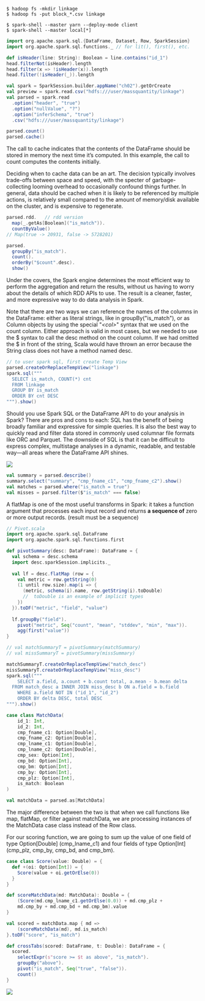 ```shell
$ hadoop fs -mkdir linkage
$ hadoop fs -put block_*.csv linkage

$ spark-shell --master yarn --deploy-mode client
$ spark-shell --master local[*]
```

```scala
import org.apache.spark.sql.{DataFrame, Dataset, Row, SparkSession}
import org.apache.spark.sql.functions._ // for lit(), first(), etc.

def isHeader(line: String): Boolean = line.contains("id_1")
head.filterNot(isHeader).length
head.filter(x => !isHeader(x)).length
head.filter(!isHeader(_)).length

val spark = SparkSession.builder.appName("ch02").getOrCreate
val preview = spark.read.csv("hdfs:///user/massquantity/linkage")
val parsed = spark.read
  .option("header", "true")
  .option("nullValue", "?")
  .option("inferSchema", "true")
  .csv("hdfs:///user/massquantity/linkage")

parsed.count()
parsed.cache()

```

The call to cache indicates that the contents of the DataFrame should be stored in memory the next time it’s computed. In this example, the call to count computes the contents initially.  



Deciding when to cache data can be an art. The decision typically involves trade-offs between space and speed, with the specter of garbage-collecting looming overhead to occasionally confound things further. In general, data should be cached when it is likely to be referenced by multiple actions, is relatively small compared to the amount of memory/disk available on the cluster, and is expensive to regenerate.

```scala
parsed.rdd.   // rdd version
  map(_.getAs[Boolean]("is_match")).
  countByValue()
// Map(true -> 20931, false -> 5728201)

parsed.
  groupBy("is_match").
  count().
  orderBy("$count".desc).
  show()
```

Under the covers, the Spark engine determines the most efficient way to perform the aggregation and return the results, without us having to worry about the details of which RDD APIs to use. The result is a cleaner, faster, and more expressive way to do data analysis in Spark.

Note that there are two ways we can reference the names of the columns in the DataFrame: either as literal strings, like in groupBy("is_match"), or as Column objects by using the special "_\<col\>_" syntax that we used on the count column. Either approach is valid in most cases, but we needed to use the \$ syntax to call the desc method on the count column. If we had omitted the \$  in front of the string, Scala would have thrown an error because the String class does not have a method named desc.



```scala
// to user spark sql, first create Temp View
parsed.createOrReplaceTempView("linkage")
spark.sql("""
  SELECT is_match, COUNT(*) cnt
  FROM linkage
  GROUP BY is_match
  ORDER BY cnt DESC
""").show()
```

Should you use Spark SQL or the DataFrame API to do your analysis in Spark? There are pros and cons to each: SQL has the benefit of being broadly familiar and expressive for simple queries. It is also the best way to quickly read and filter data stored in commonly used columnar file formats like ORC and Parquet. The downside of SQL is that it can be difficult to express complex, multistage analyses in a dynamic, readable, and testable way—all areas where the DataFrame API shines. 

![](https://raw.githubusercontent.com/massquantity/Spark-advanced/master/pic/1.png?token=AG3LPEHC33E3CNPDW7GGE625EGM7W)



```scala
val summary = parsed.describe()
summary.select("summary", "cmp_fname_c1", "cmp_fname_c2").show()
val matches = parsed.where("is_match = true")
val misses = parsed.filter($"is_match" === false)
```



A flatMap is one of the most useful transforms in Spark: it takes a function argument that processes each input record and returns __a sequence of__  zero or more output records.  (result must be a sequence)

```scala
// Pivot.scala
import org.apache.spark.sql.DataFrame
import org.apache.spark.sql.functions.first

def pivotSummary(desc: DataFrame): DataFrame = {
  val schema = desc.schema
  import desc.sparkSession.implicits._
  
  val lf = desc.flatMap (row = {
    val metric = row.getString(0)
    (1 until row.size).map(i => {
      (metric, schema(i).name, row.getString(i).toDouble) 
      //  toDouble is an example of implicit types
    }) 	
  }).toDF("metric", "field", "value")
    
  lf.groupBy("field").
    pivot("metric", Seq("count", "mean", "stddev", "min", "max")).
    agg(first("value"))
}

// val matchSummaryT = pivotSummary(matchSummary)
// val missSummaryT = pivotSummary(missSummary)
```

```scala
matchSummaryT.createOrReplaceTempView("match_desc")
missSummaryT.createOrReplaceTempView("miss_desc")
spark.sql("""
	SELECT a.field, a.count + b.count total, a.mean - b.mean delta
  FROM match_desc a INNER JOIN miss_desc b ON a.field = b.field
	WHERE a.field NOT IN ("id_1", "id_2")
	ORDER BY delta DESC, total DESC
""").show()

case class MatchData(
	id_1: Int,
	id_2: Int,
	cmp_fname_c1: Option[Double],
	cmp_fname_c2: Option[Double],
	cmp_lname_c1: Option[Double],
	cmp_lname_c2: Option[Double],
	cmp_sex: Option[Int],
	cmp_bd: Option[Int],
	cmp_bm: Option[Int],
	cmp_by: Option[Int],
	cmp_plz: Option[Int],
	is_match: Boolean
)

val matchData = parsed.as[MatchData]
```

 The major difference between the two is that when we call functions like map, flatMap, or filter against matchData, we are processing instances of the MatchData case class instead of the Row class.

For our scoring function, we are going to sum up the value of one field of type Option[Double] (cmp_lname_c1) and four fields of type Option[Int] (cmp_plz, cmp_by, cmp_bd, and cmp_bm). 

```scala
case class Score(value: Double) = {
  def +(oi: Option[Int]) = {
    Score(value + oi.getOrElse(0))
  }
}

def scoreMatchData(md: MatchData): Double = {
	(Score(md.cmp_lname_c1.getOrElse(0.0)) + md.cmp_plz +
	md.cmp_by + md.cmp_bd + md.cmp_bm).value
}

val scored = matchData.map { md =>
	(scoreMatchData(md), md.is_match)
}.toDF("score", "is_match")

def crossTabs(scored: DataFrame, t: Double): DataFrame = {
  scored.
    selectExpr(s"score >= $t as above", "is_match").
    groupBy("above").
    pivot("is_match", Seq("true", "false")).
    count()
}
```

![](https://raw.githubusercontent.com/massquantity/Spark-advanced/master/pic/2.png?token=AG3LPEHXHSUIMZIBCP5M4AK5EGQBU)



















